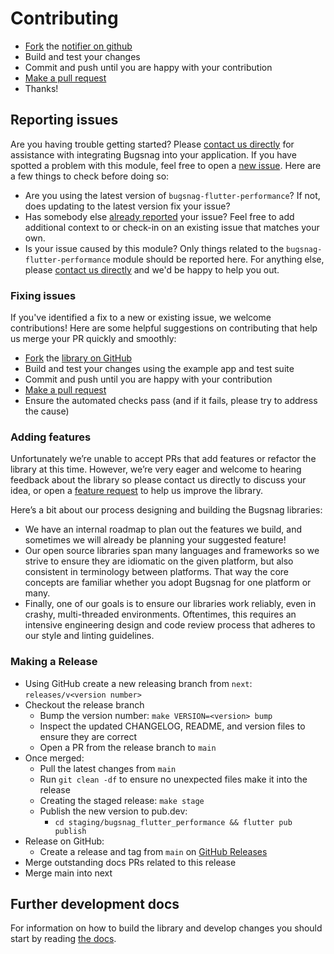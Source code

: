 Contributing
============

- [Fork](https://help.github.com/articles/fork-a-repo)
  the [notifier on github](https://github.com/bugsnag/bugsnag-flutter-performance)
- Build and test your changes
- Commit and push until you are happy with your contribution
- [Make a pull request](https://help.github.com/articles/using-pull-requests)
- Thanks!

## Reporting issues

Are you having trouble getting started?
Please [contact us directly](mailto:support@bugsnag.com?subject=%5BGitHub%5D%20Flutter%20Performance%20SDK%20-%20having%20trouble%20getting%20started%20with%20Bugsnag)
for assistance with integrating Bugsnag into your application. If you have spotted a problem with
this module, feel free to open a [new issue](https://github.com/bugsnag/bugsnag-flutter-performance/issues/new).
Here are a few things to check before doing so:

* Are you using the latest version of `bugsnag-flutter-performance`? If not, does updating to the latest version
  fix your issue?
* Has somebody
  else [already reported](https://github.com/bugsnag/bugsnag-flutter-performance/issues?utf8=%E2%9C%93&q=is%3Aissue%20is%3Aopen)
  your issue? Feel free to add additional context to or check-in on an existing issue that matches
  your own.
* Is your issue caused by this module? Only things related to the `bugsnag-flutter-performance` module should be
  reported here. For anything else, please [contact us directly](mailto:support@bugsnag.com) and
  we'd be happy to help you out.

### Fixing issues

If you've identified a fix to a new or existing issue, we welcome contributions!
Here are some helpful suggestions on contributing that help us merge your PR quickly and smoothly:

* [Fork](https://help.github.com/articles/fork-a-repo) the
  [library on GitHub](https://github.com/bugsnag/bugsnag-flutter-performance)
* Build and test your changes using the example app and test suite
* Commit and push until you are happy with your contribution
* [Make a pull request](https://help.github.com/articles/using-pull-requests)
* Ensure the automated checks pass (and if it fails, please try to address the cause)

### Adding features

Unfortunately we’re unable to accept PRs that add features or refactor the library at this time.
However, we’re very eager and welcome to hearing feedback about the library so please contact us
directly to discuss your idea, or open a
[feature request](https://github.com/bugsnag/bugsnag-flutter-performance/issues/new?template=Feature_request.md)
to help us improve the library.

Here’s a bit about our process designing and building the Bugsnag libraries:

* We have an internal roadmap to plan out the features we build, and sometimes we will already be
  planning your suggested feature!
* Our open source libraries span many languages and frameworks so we strive to ensure they are
  idiomatic on the given platform, but also consistent in terminology between platforms. That way
  the core concepts are familiar whether you adopt Bugsnag for one platform or many.
* Finally, one of our goals is to ensure our libraries work reliably, even in crashy, multi-threaded
  environments. Oftentimes, this requires an intensive engineering design and code review process
  that adheres to our style and linting guidelines.

### Making a Release

- Using GitHub create a new releasing branch from `next`: `releases/v<version number>`
- Checkout the release branch
  - Bump the version number: `make VERSION=<version> bump`
  - Inspect the updated CHANGELOG, README, and version files to ensure they are correct
  - Open a PR from the release branch to `main`
- Once merged:
  - Pull the latest changes from `main`
  - Run `git clean -df` to ensure no unexpected files make it into the release
  - Creating the staged release: `make stage`
  - Publish the new version to pub.dev: 
    - `cd staging/bugsnag_flutter_performance && flutter pub publish`
- Release on GitHub:
  - Create a release and tag from `main`
    on [GitHub Releases](https://github.com/bugsnag/bugsnag-flutter-performance/releases)
- Merge outstanding docs PRs related to this release 
- Merge main into next

## Further development docs

For information on how to build the library and develop changes you should start by
reading [the docs](docs/RELEASING.md).



